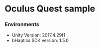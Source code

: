 # Oculus Quest sample
### Environments
* Unity Version: 2017.4.29f1
* bHaptics SDK version: 1.5.0



